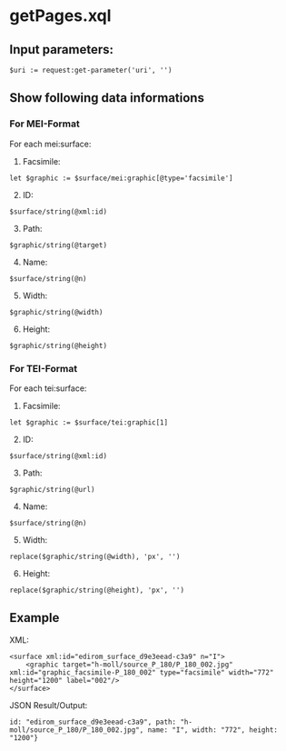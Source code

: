 # getPages.xql
## Input parameters:
```
$uri := request:get-parameter('uri', '')
```
## Show following data informations
### For MEI-Format
For each mei:surface:

1. Facsimile:
```
let $graphic := $surface/mei:graphic[@type='facsimile']
```

2. ID:
```
$surface/string(@xml:id)
```

3. Path:
```
$graphic/string(@target)
```

4. Name:
```
$surface/string(@n)
```

5. Width:
```
$graphic/string(@width)
```

6. Height:
```
$graphic/string(@height)
```
                
### For TEI-Format
For each tei:surface:

1. Facsimile:
```
let $graphic := $surface/tei:graphic[1]
```

2. ID:
```
$surface/string(@xml:id)
```

3. Path:
```
$graphic/string(@url)
```

4. Name:
```
$surface/string(@n)
```

5. Width:
```
replace($graphic/string(@width), 'px', '')
```

6. Height:
```
replace($graphic/string(@height), 'px', '')
```
## Example
XML:
``` 
<surface xml:id="edirom_surface_d9e3eead-c3a9" n="I">
	<graphic target="h-moll/source_P_180/P_180_002.jpg" xml:id="graphic_facsimile-P_180_002" type="facsimile" width="772" height="1200" label="002"/>
</surface>
``` 
JSON Result/Output: 
```            
id: "edirom_surface_d9e3eead-c3a9", path: "h-moll/source_P_180/P_180_002.jpg", name: "I", width: "772", height: "1200"}
```
                







